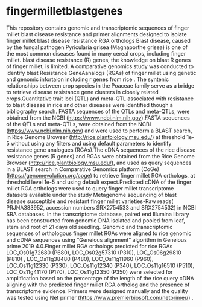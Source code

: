 # fingermilletblastgenes
This repository contains genomic and transcriptomic sequences of finger millet blast disease resistance and primer alignments designed to isolate finger millet blast disease resistance RGA orthologs
Blast disease, caused by the fungal pathogen Pyricularia grisea (Magnaporthe grisea) is one of the most common diseases found in many cereal crops, including finger millet. blast disease resistance (R) genes, the knowledge on blast R genes of finger millet, is limited. A comparative genomics study was conducted to identify blast Resistance GeneAanalogs (RGAs) of finger millet using genetic and genomic infortaion including r genes from rice . The syntenic relationships between crop species in the Poaceae family serve as a bridge to retrieve disease resistance gene clusters in closely related crops.Quantitative trait loci (QTL) and meta-QTL associated with resistance to blast disease in rice and other diseases were identified though a bibliography search. FASTA sequences of the QTLs and meta-QTLs, were obtained from the NCBI (https://www.ncbi.nlm.nih.gov).FASTA sequences of the QTLs and meta-QTLs, were obtained from the NCBI (https://www.ncbi.nlm.nih.gov) and were used to perform a BLAST search, in Rice Genome Browser (http://rice.plantbiology.msu.edu/) at threshold 1e-5 without using any filters and using default parameters to identify resistance gene analogues (RGAs).The cDNA sequences of the rice disease resistance genes (R genes) and RGAs were obtained from the Rice Genome Browser (http://rice.plantbiology.msu.edu/), and used as query sequences in a BLAST search in  Comparative Genomics platform (CoGe) (https://genomevolution.org/coge) to retrieve finger millet RGA orthologs, at threshold level 1e-5 and using default expect.Predicted cDNA of the finger millet RGA orthologs were used to query finger millet transcriptome datasets available under the study Metagenome sequencing of blast disease susceptible and resistant finger millet varieties-Raw reads( PRJNA383952,  accession numbers SRX2754533 and SRX2754532) in NCBI SRA databases. In the transcriptome database, paired end Illumina library has been constructed from genomic DNA isolated and pooled from leaf, stem and root of 21 days old seedling. Genomic and transcriptomic sequences of orthologous finger millet RGAs were aligned to rice genomic and  cDNA sequences using “Geneious alignment” algorithm in Geneious prime 2019 4.0.Finger millet RGA orthologs predicted for rice RGAs LOC_Os01g72680 (P680), LOC_Os02g57310 (P310), LOC_Os06g29810 (P810) , LOC_Os11g38480 (P480), LOC_Os11g11960 (P960), LOC_Os11g12330 (P330), LOC_Os11g12340 (P340), LOC_Os11g16510 (P510), LOC_Os11g41170 (P170), LOC_Os11g12350 (P350) were selected for amplification based on the percentage of the length of the rice query cDNA aligning with the predicted finger millet RGA ortholog and the presence of transcriptome evidence. Primers were designed manually and the quality was tested using Net primer (https://www.premierbiosoft.com/netprimer/) .

